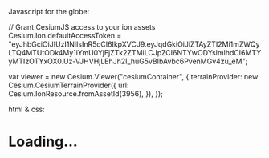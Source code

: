 Javascript for the globe:

// Grant CesiumJS access to your ion assets
Cesium.Ion.defaultAccessToken = "eyJhbGciOiJIUzI1NiIsInR5cCI6IkpXVCJ9.eyJqdGkiOiJiZTAyZTI2Mi1mZWQyLTQ4MTUtODk4My1iYmU0YjFjZTk2ZTMiLCJpZCI6NTYwODYsImlhdCI6MTYyMTIzOTYxOX0.Uz-VJHVHjLEhJh2I_huG5vBIbAvbc6PvenMGv4zu_eM";

var viewer = new Cesium.Viewer("cesiumContainer", {
  terrainProvider: new Cesium.CesiumTerrainProvider({
    url: Cesium.IonResource.fromAssetId(3956),
  }),
});

html & css:

<style>
  @import url(../templates/bucket.css);
</style>
<div id="cesiumContainer" class="fullSize"></div>
<div id="loadingOverlay">
  <h1>Loading...</h1>
</div>
<div id="toolbar"></div>